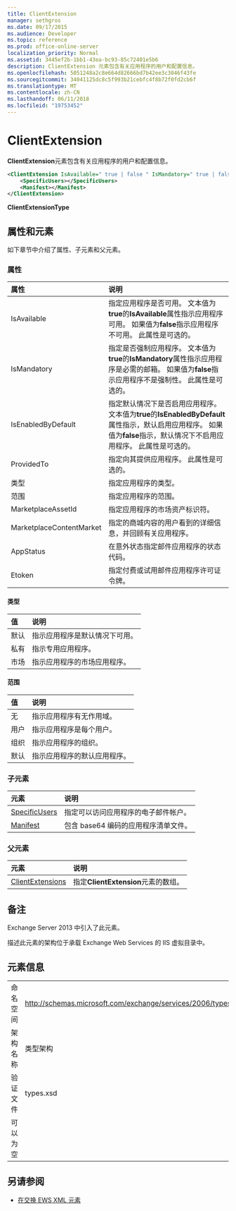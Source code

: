 ```yaml
---
title: ClientExtension
manager: sethgros
ms.date: 09/17/2015
ms.audience: Developer
ms.topic: reference
ms.prod: office-online-server
localization_priority: Normal
ms.assetid: 3445ef2b-1bb1-43ea-bc93-85c72401e5b6
description: ClientExtension 元素包含有关应用程序的用户和配置信息。
ms.openlocfilehash: 5051248a2c8e664d82666bd7b42ee3c3046f43fe
ms.sourcegitcommit: 34041125dc8c5f993b21cebfc4f8b72f0fd2cb6f
ms.translationtype: MT
ms.contentlocale: zh-CN
ms.lasthandoff: 06/11/2018
ms.locfileid: "19753452"
---
```

# <a name="clientextension"></a>ClientExtension

**ClientExtension**元素包含有关应用程序的用户和配置信息。 
  
```XML
<ClientExtension IsAvailable=" true | false " IsMandatory=" true | false " IsEnabledByDefault=" true | false " Type="" Scope="" MarketplaceAssetId="" MarketplaceContentMarket="" AppStatus="" Etoken="">
    <SpecificUsers></SpecificUsers>
    <Manifest></Manifest>
</ClientExtension>
```

 **ClientExtensionType**
## <a name="attributes-and-elements"></a>属性和元素

如下章节中介绍了属性、子元素和父元素。
  
### <a name="attributes"></a>属性

|**属性**|**说明**|
|:-----|:-----|
|IsAvailable  <br/> |指定应用程序是否可用。 文本值为**true**的**IsAvailable**属性指示应用程序可用。 如果值为**false**指示应用程序不可用。 此属性是可选的。  <br/> |
|IsMandatory  <br/> |指定是否强制应用程序。 文本值为**true**的**IsMandatory**属性指示应用程序是必需的邮箱。 如果值为**false**指示应用程序不是强制性。 此属性是可选的。  <br/> |
|IsEnabledByDefault  <br/> |指定默认情况下是否启用应用程序。 文本值为**true**的**IsEnabledByDefault**属性指示，默认启用应用程序。 如果值为**false**指示，默认情况下不启用应用程序。 此属性是可选的。  <br/> |
|ProvidedTo  <br/> |指定向其提供应用程序。 此属性是可选的。  <br/> |
|类型  <br/> |指定应用程序的类型。  <br/> |
|范围  <br/> |指定应用程序的范围。  <br/> |
|MarketplaceAssetId  <br/> |指定应用程序的市场资产标识符。  <br/> |
|MarketplaceContentMarket  <br/> |指定的商城内容的用户看到的详细信息，并回顾有关应用程序。  <br/> |
|AppStatus  <br/> |在意外状态指定邮件应用程序的状态代码。  <br/> |
|Etoken  <br/> |指定付费或试用邮件应用程序许可证令牌。  <br/> |
   
#### <a name="type"></a>类型

|**值**|**说明**|
|:-----|:-----|
|默认  <br/> |指示应用程序是默认情况下可用。  <br/> |
|私有  <br/> |指示专用应用程序。  <br/> |
|市场  <br/> |指示应用程序的市场应用程序。  <br/> |
   
#### <a name="scope"></a>范围

|**值**|**说明**|
|:-----|:-----|
|无  <br/> |指示应用程序有无作用域。  <br/> |
|用户  <br/> |指示应用程序是每个用户。  <br/> |
|组织  <br/> |指示应用程序的组织。  <br/> |
|默认  <br/> |指示应用程序的默认应用程序。  <br/> |
   
### <a name="child-elements"></a>子元素

|**元素**|**说明**|
|:-----|:-----|
|[SpecificUsers](specificusers.md) <br/> |指定可以访问应用程序的电子邮件帐户。  <br/> |
|[Manifest](manifest.md) <br/> |包含 base64 编码的应用程序清单文件。  <br/> |
   
### <a name="parent-elements"></a>父元素

|**元素**|**说明**|
|:-----|:-----|
|[ClientExtensions](clientextensions.md) <br/> |指定**ClientExtension**元素的数组。  <br/> |
   
## <a name="remarks"></a>备注

Exchange Server 2013 中引入了此元素。
  
描述此元素的架构位于承载 Exchange Web Services 的 IIS 虚拟目录中。
  
## <a name="element-information"></a>元素信息

|||
|:-----|:-----|
|命名空间  <br/> |http://schemas.microsoft.com/exchange/services/2006/types  <br/> |
|架构名称  <br/> |类型架构  <br/> |
|验证文件  <br/> |types.xsd  <br/> |
|可以为空  <br/> ||
   
## <a name="see-also"></a>另请参阅



- [在交换 EWS XML 元素](ews-xml-elements-in-exchange.md)

